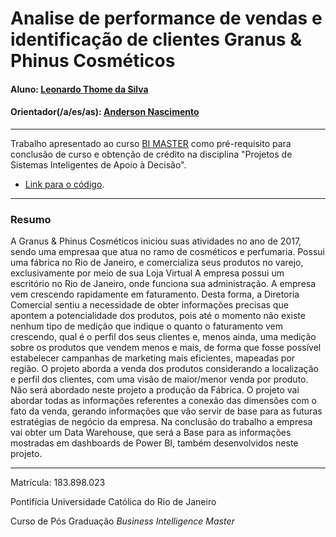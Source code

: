 # Analise de performance de vendas e identificação de clientes Granus & Phinus Cosméticos

#### Aluno: [Leonardo Thome da Silva](https://github.com/leothome)
#### Orientador(/a/es/as): [Anderson Nascimento](https://github.com/insightds)


---

Trabalho apresentado ao curso [BI MASTER](https://ica.puc-rio.ai/bi-master) como pré-requisito para conclusão de curso e obtenção de crédito na disciplina "Projetos de Sistemas Inteligentes de Apoio à Decisão".

- [Link para o código](https://github.com/leothome/TCC_BIMASTER). <!-- caso não aplicável, remover esta linha -->

---

### Resumo

<!-- trocar o texto abaixo pelo resumo do trabalho -->

A Granus & Phinus Cosméticos iniciou suas atividades no ano de 2017, sendo uma empresaa que atua no ramo de cosméticos e perfumaria. Possui uma fábrica no Rio de Janeiro, e comercializa seus produtos no varejo, exclusivamente por meio de sua Loja Virtual
A empresa possui um escritório no Rio de Janeiro, onde funciona sua administração.
A empresa vem crescendo rapidamente em faturamento. Desta forma, a Diretoria Comercial sentiu a necessidade de obter informações precisas que apontem a potencialidade dos produtos, pois até o momento não existe nenhum tipo de medição que indique o quanto o faturamento vem crescendo, qual é o perfil dos seus clientes e, menos ainda, uma medição sobre os produtos que vendem menos e mais, de forma que fosse possível estabelecer campanhas de marketing mais eficientes, mapeadas por região. 
O projeto aborda a venda dos produtos considerando a localização e perfil dos clientes, com uma visão de maior/menor venda por produto. Não será abordado neste projeto a produção da Fábrica. O projeto vai abordar todas as informações referentes a conexão das dimensões com o fato da venda, gerando informações que vão servir de base para as futuras estratégias de negócio da empresa. Na conclusão do trabalho a empresa vai obter um Data Warehouse, que será a Base para as informações mostradas em dashboards de Power BI, também desenvolvidos neste projeto.


---

Matrícula: 183.898.023

Pontifícia Universidade Católica do Rio de Janeiro

Curso de Pós Graduação *Business Intelligence Master*
